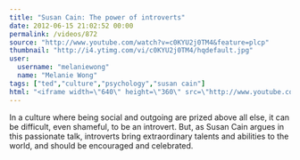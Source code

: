 ```yaml
---
title: "Susan Cain: The power of introverts"
date: 2012-06-15 21:02:52 00:00
permalink: /videos/872
source: "http://www.youtube.com/watch?v=c0KYU2j0TM4&feature=plcp"
thumbnail: "http://i4.ytimg.com/vi/c0KYU2j0TM4/hqdefault.jpg"
user:
  username: "melaniewong"
  name: "Melanie Wong"
tags: ["ted","culture","psychology","susan cain"]
html: "<iframe width=\"640\" height=\"360\" src=\"http://www.youtube.com/embed/c0KYU2j0TM4?wmode=transparent&fs=1&feature=oembed\" frameborder=\"0\" allowfullscreen></iframe>"
---
```


In a culture where being social and outgoing are prized above all else, it can be difficult, even shameful, to be an introvert. But, as Susan Cain argues in this passionate talk, introverts bring extraordinary talents and abilities to the world, and should be encouraged and celebrated.